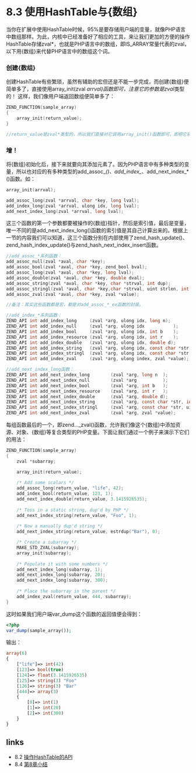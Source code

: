 # 8.3 使用HashTable与{数组} 

当你在扩展中使用HashTable时候，95%是要存储用户端的变量，就像PHP语言中数组那样。为此，内核中已经准备好了相应的工具，来让我们更加的方便的操作HashTable存储zval*，也就是PHP语言中的数组，即IS_ARRAY常量代表的zval，以下用{数组}来代替PHP语言中的数组这个词。
### 创建{数组}
创建HashTable有些繁琐，虽然有辅助的宏但还是不能一步完成，而创建{数组}便简单多了，直接使用array_init(zval *arrval)函数即可，注意它的参数是zval*类型的！
这样，我们像用户端返回数组便简单多了：
````c
ZEND_FUNCTION(sample_array)
{
	array_init(return_value);
}

//return_value是zval*类型的，所以我们直接对它调用array_init()函数即可，即把它初始化成了一个空数组。

````
### 增！
将{数组}初始化后，接下来就要向其添加元素了。因为PHP语言中有多种类型的变量，所以也对应的有多种类型的add_assoc_*()、add_index_*、add_next_index_*()函数。如：

````c
array_init(arrval);

add_assoc_long(zval *arrval, char *key, long lval);
add_index_long(zval *arrval, ulong idx, long lval);
add_next_index_long(zval *arrval, long lval);

````

这三个函数的第一个参数都要被操作的{数组}指针，然后是索引值，最后是变量，唯一不同的是add_next_index_long()函数的索引值是其自己计算出来的。根据上一节的内容我们可以知道，这三个函数分别在内部使用了zend_hash_update()、zend_hash_index_update()与zend_hash_next_index_insert函数。

````c
//add_assoc_*系列函数：
add_assoc_null(zval *aval, char *key);
add_assoc_bool(zval *aval, char *key, zend_bool bval);
add_assoc_long(zval *aval, char *key, long lval);
add_assoc_double(zval *aval, char *key, double dval);
add_assoc_string(zval *aval, char *key, char *strval, int dup);
add_assoc_stringl(zval *aval, char *key,char *strval, uint strlen, int dup);
add_assoc_zval(zval *aval, char *key, zval *value);

//备注：其实这些函数都是宏，都是对add_assoc_*_ex函数的封装。

//add_index_*系列函数：
ZEND_API int add_index_long		(zval *arg, ulong idx, long n);
ZEND_API int add_index_null		(zval *arg, ulong idx			);
ZEND_API int add_index_bool		(zval *arg, ulong idx, int b	);
ZEND_API int add_index_resource	(zval *arg, ulong idx, int r	);
ZEND_API int add_index_double	(zval *arg, ulong idx, double d);
ZEND_API int add_index_string	(zval *arg, ulong idx, const char *str, int duplicate);
ZEND_API int add_index_stringl	(zval *arg, ulong idx, const char *str, uint length, int duplicate);
ZEND_API int add_index_zval		(zval *arg, ulong index, zval *value);

//add_next_index_long函数：
ZEND_API int add_next_index_long		(zval *arg, long n	);
ZEND_API int add_next_index_null		(zval *arg			);
ZEND_API int add_next_index_bool		(zval *arg, int b	);
ZEND_API int add_next_index_resource	(zval *arg, int r	);
ZEND_API int add_next_index_double		(zval *arg, double d);
ZEND_API int add_next_index_string		(zval *arg, const char *str, int duplicate);
ZEND_API int add_next_index_stringl		(zval *arg, const char *str, uint length, int duplicate);
ZEND_API int add_next_index_zval		(zval *arg, zval *value);

````
每组函数最后的一个，即zend..._zval()函数，允许我们像这个{数组}中添加资源、对象、{数组}等复合类型的PHP变量。下面让我们通过一个例子来演示下它们的用法：
````c
ZEND_FUNCTION(sample_array)
{
	zval *subarray;

	array_init(return_value);
	
	/* Add some scalars */
	add_assoc_long(return_value, "life", 42);
	add_index_bool(return_value, 123, 1);
	add_next_index_double(return_value, 3.1415926535);
	
	/* Toss in a static string, dup'd by PHP */
	add_next_index_string(return_value, "Foo", 1);
	
	/* Now a manually dup'd string */
	add_next_index_string(return_value, estrdup("Bar"), 0);

	/* Create a subarray */
	MAKE_STD_ZVAL(subarray);
	array_init(subarray);
	
	/* Populate it with some numbers */
	add_next_index_long(subarray, 1);
	add_next_index_long(subarray, 20);
	add_next_index_long(subarray, 300);
	
	/* Place the subarray in the parent */
	add_index_zval(return_value, 444, subarray);
}

````
这时如果我们用户端var_dump这个函数的返回值便会得到：
````php
<?php
var_dump(sample_array());

````
输出：
````php
array(6)
{
	["life"]=> int(42)
	[123]=> bool(true)
	[124]=> float(3.1415926535)
	[125]=> string(3) "Foo"
	[126]=> string(3) "Bar"
	[444]=> array(3)
	{
		[0]=> int(1)
		[1]=> int(20)
		[2]=> int(300)
	}
}

````


## links
   * 8.2 [操作HashTable的API](<8.2.md>)
   * 8.4 [第8章小结](<8.4.md>)

